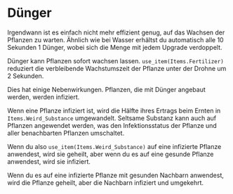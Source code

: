 # Dünger
Irgendwann ist es einfach nicht mehr effizient genug, auf das Wachsen der Pflanzen zu warten. 
Ähnlich wie bei Wasser erhältst du automatisch alle 10 Sekunden 1 Dünger, wobei sich die Menge mit jedem Upgrade verdoppelt.

Dünger kann Pflanzen sofort wachsen lassen. `use_item(Items.Fertilizer)` reduziert die verbleibende Wachstumszeit der Pflanze unter der Drohne um 2 Sekunden.

Dies hat einige Nebenwirkungen.
Pflanzen, die mit Dünger angebaut werden, werden infiziert.

Wenn eine Pflanze infiziert ist, wird die Hälfte ihres Ertrags beim Ernten in `Items.Weird_Substance` umgewandelt.
Seltsame Substanz kann auch auf Pflanzen angewendet werden, was den Infektionsstatus der Pflanze und aller benachbarten Pflanzen umschaltet.

Wenn du also `use_item(Items.Weird_Substance)` auf eine infizierte Pflanze anwendest, wird sie geheilt, aber wenn du es auf eine gesunde Pflanze anwendest, wird sie infiziert.

Wenn du es auf eine infizierte Pflanze mit gesunden Nachbarn anwendest, wird die Pflanze geheilt, aber die Nachbarn infiziert und umgekehrt.